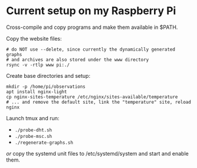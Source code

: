 # Current setup on my Raspberry Pi

Cross-compile and copy programs and make them available in $PATH.

Copy the website files:
```
# do NOT use --delete, since currently the dynamically generated graphs
# and archives are also stored under the www directory
rsync -v -rtlp www pi:./
```

Create base directories and setup:
```
mkdir -p /home/pi/observations
apt install nginx-light
cp nginx-sites-temperature /etc/nginx/sites-available/temperature
# ... and remove the default site, link the "temperature" site, reload nginx
```

Launch tmux and run:
* `./probe-dht.sh`
* `./probe-msc.sh`
* `./regenerate-graphs.sh`

*or* copy the systemd unit files to /etc/systemd/system and start and enable
them.
